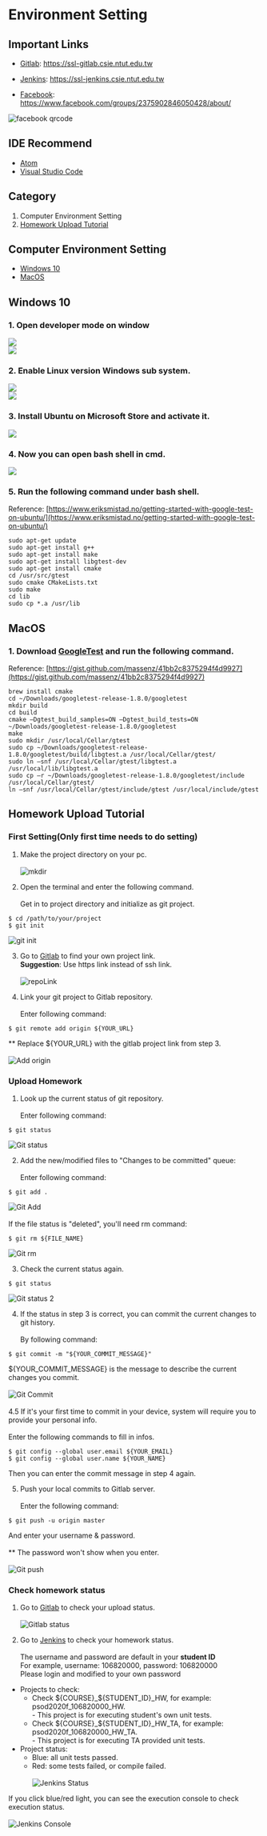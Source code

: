 # Environment Setting
## Important Links
* [Gitlab](https://ssl-gitlab.csie.ntut.edu.tw): https://ssl-gitlab.csie.ntut.edu.tw

* [Jenkins](https://ssl-jenkins.csie.ntut.edu.tw): https://ssl-jenkins.csie.ntut.edu.tw

* [Facebook](https://www.facebook.com/groups/2375902846050428/about/): https://www.facebook.com/groups/2375902846050428/about/

![facebook qrcode](./img/fb_qrcode.png)

## IDE Recommend
* [Atom](https://atom.io/)
* [Visual Studio Code](https://code.visualstudio.com/)

## Category
1. Computer Environment Setting
2. [Homework Upload Tutorial](#homework-upload-tutorial)

## Computer Environment Setting
* [Windows 10](#windows-10)
* [MacOS](#macos)

## Windows 10  
### 1. Open developer mode on window  
![](https://i.imgur.com/90z86U2.png)  
![](https://i.imgur.com/2mP5opN.png)  

### 2. Enable Linux version Windows sub system.  
![](https://i.imgur.com/dZ695aE.png)  
![](https://i.imgur.com/ZfGTY1D.png)  

### 3. Install Ubuntu on Microsoft Store and activate it.
![](https://i.imgur.com/oSL9INK.png)

### 4. Now you can open bash shell in cmd.  
![](https://i.imgur.com/v7WVbMe.png)

### 5. Run the following command under bash shell.  
Reference: [https://www.eriksmistad.no/getting-started-with-google-test-on-ubuntu/](https://www.eriksmistad.no/getting-started-with-google-test-on-ubuntu/)  
```
sudo apt-get update
sudo apt-get install g++
sudo apt-get install make
sudo apt-get install libgtest-dev
sudo apt-get install cmake
cd /usr/src/gtest 
sudo cmake CMakeLists.txt 
sudo make 
cd lib
sudo cp *.a /usr/lib
```

## MacOS  

### 1. Download [GoogleTest](https://github.com/google/googletest/releases/tag/release-1.8.0) and run the following command.   
Reference: [https://gist.github.com/massenz/41bb2c8375294f4d9927](https://gist.github.com/massenz/41bb2c8375294f4d9927) 
```
brew install cmake
cd ~/Downloads/googletest-release-1.8.0/googletest
mkdir build
cd build
cmake –Dgtest_build_samples=ON –Dgtest_build_tests=ON ~/Downloads/googletest-release-1.8.0/googletest
make
sudo mkdir /usr/local/Cellar/gtest
sudo cp ~/Downloads/googletest-release-1.8.0/googletest/build/libgtest.a /usr/local/Cellar/gtest/
sudo ln –snf /usr/local/Cellar/gtest/libgtest.a /usr/local/lib/libgtest.a
sudo cp –r ~/Downloads/googletest-release-1.8.0/googletest/include /usr/local/Cellar/gtest/
ln –snf /usr/local/Cellar/gtest/include/gtest /usr/local/include/gtest
```


## Homework Upload Tutorial

### First Setting(Only first time needs to do setting)
1. Make the project directory on your pc.<br/><br/>
![mkdir](./img/homework/mkdir.png)

2. Open the terminal and enter the following command.<br/><br/>
Get in to project directory and initialize as git project.
```
$ cd /path/to/your/project
$ git init
```
![git init](./img/homework/gitInit.png)

3. Go to [Gitlab](https://ssl-gitlab.csie.ntut.edu.tw) to find your own project link.<br/>
**Suggestion**: Use https link instead of ssh link.<br/><br/>
![repoLink](./img/homework/repoLink.png)

4. Link your git project to Gitlab repository.<br/><br/>
Enter following command:
```
$ git remote add origin ${YOUR_URL}
```
** Replace ${YOUR_URL} with the gitlab project link from step 3.<br/><br/>
![Add origin](./img/homework/AddOrigin.png)

### Upload Homework
1. Look up the current status of git repository.<br/><br/>
Enter following command:
```
$ git status
```
![Git status](./img/homework/GitStatus.png)

2. Add the new/modified files to "Changes to be committed" queue:<br/><br/>
Enter following command:
```
$ git add .
```
![Git Add](./img/homework/gitAdd.png)<br/><br/>
If the file status is "deleted", you'll need rm command:
```
$ git rm ${FILE_NAME}
```
![Git rm](./img/homework/gitRm.png)

3. Check the current status again.
```
$ git status
```
![Git status 2](./img/homework/GitStatus2.png)

4. If the status in step 3 is correct, you can commit the current changes to git history.<br/><br/>
By following command:
```
$ git commit -m "${YOUR_COMMIT_MESSAGE}"
```
${YOUR_COMMIT_MESSAGE} is the message to describe the current changes you commit.<br/><br/>
![Git Commit](./img/homework/gitCommit.png)<br/><br/>
4.5 If it's your first time to commit in your device, system will require you to provide your personal info.<br/><br/>
Enter the following commands to fill in infos.
```
$ git config --global user.email ${YOUR_EMAIL}
$ git config --global user.name ${YOUR_NAME}
```
Then you can enter the commit message in step 4 again.

5. Push your local commits to Gitlab server.<br/><br/>
Enter the following command:
```
$ git push -u origin master
```
And enter your username & password.<br/><br/>
** The password won't show when you enter.<br/><br/>
![Git push](./img/homework/gitPush.png)

### Check homework status
1. Go to [Gitlab](https://ssl-gitlab.csie.ntut.edu.tw) to check your upload status.<br/><br/>
![Gitlab status](./img/homework/GitlabStatus.png)

2. Go to [Jenkins](https://ssl-jenkins.csie.ntut.edu.tw) to check your homework status.<br/><br/>
The username and password are default in your **student ID**<br/>
For example, username: 106820000, password: 106820000<br/>
Please login and modified to your own password

* Projects to check:
  * Check ${COURSE}_${STUDENT_ID}_HW, for example: psod2020f_106820000_HW.<br/>- This project is for executing student's own unit tests.
  * Check ${COURSE}_${STUDENT_ID}_HW_TA, for example: psod2020f_106820000_HW_TA.<br/>- This project is for executing TA provided unit tests.
* Project status:
  * Blue: all unit tests passed.
  * Red: some tests failed, or compile failed.<br/><br/>
![Jenkins Status](./img/homework/JenkinsStatus.png)

If you click blue/red light, you can see the execution console to check execution status.<br/><br/>
![Jenkins Console](./img/homework/JenkinsConsole.png)
